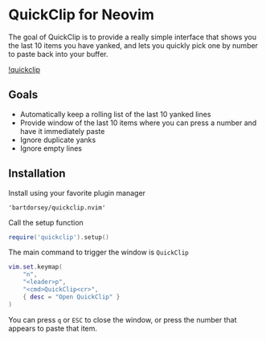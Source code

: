 # QuickClip for Neovim

The goal of QuickClip is to provide a really simple interface that shows you the
last 10 items you have yanked, and lets you quickly pick one by number to paste
back into your buffer.

[!quickclip](./quickclip.png)

## Goals

-   Automatically keep a rolling list of the last 10 yanked lines
-   Provide window of the last 10 items where you can press a number and have it
    immediately paste
-   Ignore duplicate yanks
-   Ignore empty lines

## Installation

Install using your favorite plugin manager

```text
'bartdorsey/quickclip.nvim'
```

Call the setup function

```lua
require('quickclip').setup()
```

The main command to trigger the window is `QuickClip`

```lua
vim.set.keymap(
    "n",
    "<leader>p",
    "<cmd>QuickClip<cr>",
    { desc = "Open QuickClip" }
)
```

You can press `q` or `ESC` to close the window, or press the number that appears
to paste that item.
